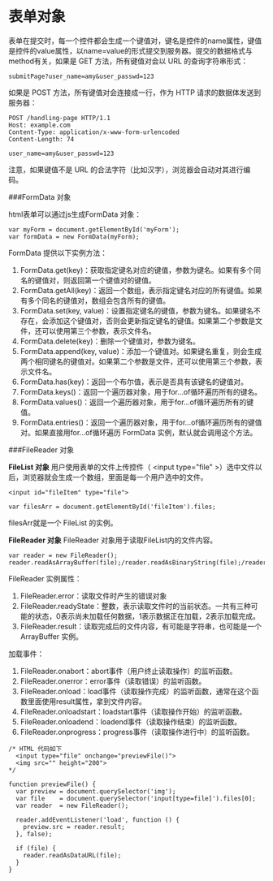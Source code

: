 表单对象
===================
表单在提交时，每一个控件都会生成一个键值对，键名是控件的name属性，键值是控件的value属性，以name=value的形式提交到服务器。提交的数据格式与method有关，如果是 GET 方法，所有键值对会以 URL 的查询字符串形式：
```
submitPage?user_name=amy&user_passwd=123
```
如果是 POST 方法，所有键值对会连接成一行，作为 HTTP 请求的数据体发送到服务器：
```
POST /handling-page HTTP/1.1
Host: example.com
Content-Type: application/x-www-form-urlencoded
Content-Length: 74

user_name=amy&user_passwd=123
```
注意，如果键值不是 URL 的合法字符（比如汉字），浏览器会自动对其进行编码。

###FormData 对象

html表单可以通过js生成FormData 对象：
```
var myForm = document.getElementById('myForm');
var formData = new FormData(myForm);
```
FormData 提供以下实例方法：

1. FormData.get(key)：获取指定键名对应的键值，参数为键名。如果有多个同名的键值对，则返回第一个键值对的键值。
2. FormData.getAll(key)：返回一个数组，表示指定键名对应的所有键值。如果有多个同名的键值对，数组会包含所有的键值。
3. FormData.set(key, value)：设置指定键名的键值，参数为键名。如果键名不存在，会添加这个键值对，否则会更新指定键名的键值。如果第二个参数是文件，还可以使用第三个参数，表示文件名。
4. FormData.delete(key)：删除一个键值对，参数为键名。
5. FormData.append(key, value)：添加一个键值对。如果键名重复，则会生成两个相同键名的键值对。如果第二个参数是文件，还可以使用第三个参数，表示文件名。
6. FormData.has(key)：返回一个布尔值，表示是否具有该键名的键值对。
7. FormData.keys()：返回一个遍历器对象，用于for...of循环遍历所有的键名。
8. FormData.values()：返回一个遍历器对象，用于for...of循环遍历所有的键值。
9. FormData.entries()：返回一个遍历器对象，用于for...of循环遍历所有的键值对。如果直接用for...of循环遍历 FormData 实例，默认就会调用这个方法。

###FileReader 对象

**FileList 对象**
用户使用表单的文件上传控件（	&lt;input type="file"	&gt;）选中文件以后，浏览器就会生成一个数组，里面是每一个用户选中的文件。
```
<input id="fileItem" type="file">

var filesArr = document.getElementById('fileItem').files;
```
filesArr就是一个 FileList 的实例。

**FileReader 对象**
FileReader 对象用于读取FileList内的文件内容。
```
var reader = new FileReader();
reader.readAsArrayBuffer(file);/reader.readAsBinaryString(file);/reader.readAsText(file)
```
FileReader 实例属性：
1. FileReader.error：读取文件时产生的错误对象
2. FileReader.readyState：整数，表示读取文件时的当前状态。一共有三种可能的状态，0表示尚未加载任何数据，1表示数据正在加载，2表示加载完成。
3. FileReader.result：读取完成后的文件内容，有可能是字符串，也可能是一个 ArrayBuffer 实例。

加载事件：

1. FileReader.onabort：abort事件（用户终止读取操作）的监听函数。
2. FileReader.onerror：error事件（读取错误）的监听函数。
3. FileReader.onload：load事件（读取操作完成）的监听函数，通常在这个函数里面使用result属性，拿到文件内容。
4. FileReader.onloadstart：loadstart事件（读取操作开始）的监听函数。
5. FileReader.onloadend：loadend事件（读取操作结束）的监听函数。
6. FileReader.onprogress：progress事件（读取操作进行中）的监听函数。
```
/* HTML 代码如下
  <input type="file" onchange="previewFile()">
  <img src="" height="200">
*/

function previewFile() {
  var preview = document.querySelector('img');
  var file    = document.querySelector('input[type=file]').files[0];
  var reader  = new FileReader();

  reader.addEventListener('load', function () {
    preview.src = reader.result;
  }, false);

  if (file) {
    reader.readAsDataURL(file);
  }
}
```